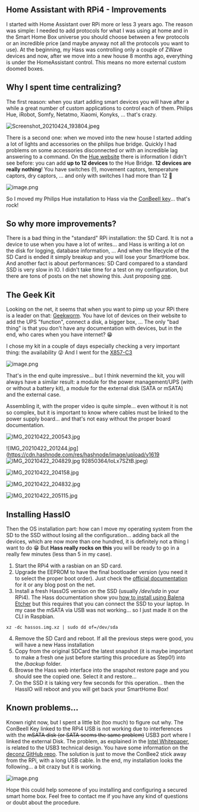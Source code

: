 ## Home Assistant with RPi4 - Improvements

I started with Home Assistant over RPi more or less 3 years ago. The reason was simple: I needed to add protocols for what I was using at home and in the Smart Home Box universe you should choose between a few protocols or an incredible price (and maybe anyway not all the protocols you want to use).
At the beginning, my Hass was controlling only a couple of ZWave devices and now, after we move into a new house 8 months ago, everything is under the HomeAssistant control. This means no more external custom doomed boxes.

## Why I spent time centralizing?
The first reason: when you start adding smart devices you will have after a while a great number of custom applications to control each of them. Philips Hue, iRobot, Somfy, Netatmo, Xiaomi, Konyks, ... that's crazy.

![Screenshot_20210424_193804.jpeg](https://cdn.hashnode.com/res/hashnode/image/upload/v1619286256685/t8wTBIt7L.jpeg)

There is a second one: when we moved into the new house I started adding a lot of lights and accessories on the philips hue bridge. Quickly I had problems on some accessories disconnected or with an incredible lag answering to a command. On the  [Hue website](https://www.philips-hue.com/en-us/p/hue-bridge/046677458478#:~:text=Add%20smart%20switches%2C%20sensors%2C%20and,and%20fully%20automate%20your%20home.)  there is information I didn't see before: you can add **up to 12 devices** to the Hue Bridge. **12 devices are really nothing**! You have switches (!), movement captors, temperature captors, dry captors, ... and only with switches I had more than 12 🤬

![image.png](https://cdn.hashnode.com/res/hashnode/image/upload/v1619286622642/lgGAKH76v.png)

So I moved my Philips Hue installation to Hass via the  [ConBeeII key](https://phoscon.de/en/conbee2)... that's rock! 

## So why more improvements?
There is a bad thing in the "standard" RPi installation: the SD Card. It is not a device to use when you have a lot of writes... and Hass is writing a lot on the disk for logging, database information, ... And when the lifecycle of the SD Card is ended it simply breakup and you will lose your SmartHome box.
And another fact is about performances: SD Card compared to a standard SSD is very slow in IO. I didn't take time for a test on my configuration, but there are tons of posts on the net showing this. Just proposing  [one](https://www.tomshardware.com/news/raspberry-pi-4-ssd-test,39811.html).

## The Geek Kit
Looking on the net, it seems that when you want to pimp up your RPi there is a leader on that:  [Geekworm](https://geekworm.com/). You have lot of devices on their website to add the UPS "function", connect a disk, a bigger box, ... The only "bad thing" is that you don't have any documentation with devices, but in the end, who cares when you have internet? 😁

I chose my kit in a couple of days especially checking a very important thing: the availability 😜 And I went for the  [X857-C3](https://geekworm.com/products/for-raspberry-pi-4-x857-msata-ssd-shield-x857-c1-case-x708-ups-power-mgnt-board-dc-5v-4a-power-supply-kit?_pos=4&_sid=e49ee8fb6&_ss=r) 

![image.png](https://cdn.hashnode.com/res/hashnode/image/upload/v1619292587785/CsAQGEf9N.png)

That's in the end quite impressive... but I think nevermind the kit, you will always have a similar result: a module for the power management/UPS (with or without a battery kit), a module for the external disk (SATA or mSATA) and the external case.

Assembling it, with the proper video is quite simple... even without it is not so complex, but it is important to know where cables must be linked to the power supply board... and that's not easy without the proper board documentation.

![IMG_20210422_200543.jpg](https://cdn.hashnode.com/res/hashnode/image/upload/v1619292844381/KCVRrPEhz.jpeg)

![IMG_20210422_201244.jpg](https://cdn.hashnode.com/res/hashnode/image/upload/v1619
![IMG_20210422_204829.jpg](https://cdn.hashnode.com/res/hashnode/image/upload/v1619292857797/FnqNlPbPg.jpeg)
92850364/loLx7SZtB.jpeg)

![IMG_20210422_204158.jpg](https://cdn.hashnode.com/res/hashnode/image/upload/v1619292854911/bnqosmGWn.jpeg)

![IMG_20210422_204832.jpg](https://cdn.hashnode.com/res/hashnode/image/upload/v1619292861213/kF9JHoSRk.jpeg)

![IMG_20210422_205115.jpg](https://cdn.hashnode.com/res/hashnode/image/upload/v1619292864359/AJchr0p_B.jpeg)

## Installing HassIO
Then the OS installation part: how can I move my operating system from the SD to the SSD without losing all the configuration... adding back all the devices, which are now more than one hundred, it is definitely not a thing I want to do 😁
But **Hass really rocks on this** you will be ready to go in a really few minutes (less than 5 in my case).
1. Start the RPi4 with a rasbian on an SD card.
2. Upgrade the EEPROM to have the final bootloader version (you need it to select the proper boot order). Just check the  [official documentation](https://www.raspberrypi.org/documentation/hardware/raspberrypi/booteeprom.md) for it or any blog post on the net.
3. Install a fresh HassOS version on the SSD (usually */dev/sda* in your RPi4). The Hass documentation show you  [how to install using Balena Etcher](https://www.home-assistant.io/installation/raspberrypi) but this requires that you can connect the SSD to your laptop. In my case the mSATA via USB was not working... so I just made it on the CLI in Raspbian.
```
xz -dc hassos.img.xz | sudo dd of=/dev/sda
``` 
4. Remove the SD Card and reboot. If all the previous steps were good, you will have a new Hass installation
5. Copy from the original SDCard the latest snapshot (it is maybe important to make a fresh one just before starting this procedure as Step0!) into the */backup* folder.
6. Browse the Hass web interface into the snapshot restore page and you should see the copied one. Select it and restore... 
7. On the SSD it is taking very few seconds for this operation... then the HassIO will reboot and you will get back your SmartHome Box!

## Known problems...
Known right now, but I spent a little bit (too much) to figure out why. The ConBeeII Key linked to the RPi4 USB is not working due to interferences with the <strike>mSATA disk (or SATA seems the same problem)</strike> USB3 port where I linked the external Disk. The problem, as explained in the [Intel Whitepaper](https://www.intel.fr/content/www/fr/fr/products/docs/io/universal-serial-bus/usb3-frequency-interference-paper.html), is related to the USB3 technical design. 
You have some information on the  [deconz GitHub repo](https://github.com/dresden-elektronik/deconz-rest-plugin/issues/1803).
The solution is just to move the ConBee2 stick away from the RPi, with a long USB cable.
In the end, my installation looks the following... a bit crazy but it is working.

![image.png](https://cdn.hashnode.com/res/hashnode/image/upload/v1619294048412/hnu7oSta_.png)

Hope this could help someone of you installing and configuring a secured smart home box. Feel free to contact me if you have any kind of questions or doubt about the procedure.

